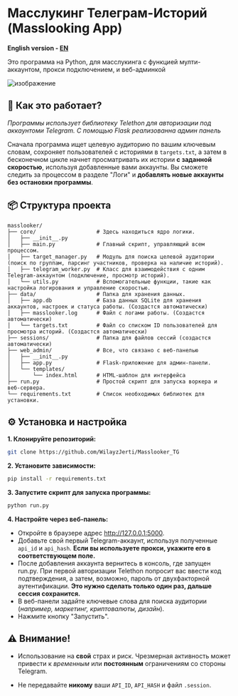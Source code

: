 # Масслукинг Телеграм-Историй (Masslooking App)

**English version - [EN](https://github.com/WilayzJerti/Masslooker_TG/blob/main/README.md)**

Это программа на Python, для масслукинга с функцией мулти-аккаунтом, прокси подключением, и веб-админкой

![изображение](https://github.com/user-attachments/assets/77efc520-7fd9-43de-80c9-144f455f8619)


## 🚀 Как это работает?

*Программы использует библиотеку Telethon для авторизации под аккаунтоми Telegram. С помощью Flask реализованна админ панель*

Сначала программа ищет целевую аудиторию по вашим ключевым словам, сохроняет пользователей с историями в `targets.txt`, а затем в бесконечном цикле начнет просматривать их истории **с заданной скоростью**, используя добавленные вами аккаунты. Вы сможете следить за процессом в разделе "Логи" и **добавлять новые аккаунты без остановки программы**.

## 📦 Структура проекта
```
masslooker/
├── core/                   # Здесь находиться ядро логики. 
│   ├── __init__.py
│   ├── main.py             # Главный скрипт, управляющий всем процессом.
│   ├── target_manager.py   # Модуль для поиска целевой аудитории (поиск по группам, парсинг участников, проверка на наличие историй).
│   ├── telegram_worker.py  # Класс для взаимодействия с одним Telegram-аккаунтом (подключение, просмотр историй).
│   └── utils.py            # Вспомогательные функции, такие как настройка логирования и управление скоростью.
├── data/                   # Папка для хранения данных.
│   ├── app.db              # База данных SQLite для хранения аккаунтов, настроек и статуса работы. (Создастся автоматически)
│   ├── masslooker.log      # Файл с логами работы. (Создастся автоматически)
│   └── targets.txt         # Файл со списком ID пользователей для просмотра историй. (Создастся автоматически)
├── sessions/               # Папка для файлов сессий (создастся автоматически)
├── web_admin/              # Все, что связано с веб-панелью
│   ├── __init__.py
│   ├── app.py              # Flask-приложение для админ-панели.
│   └── templates/
│       └── index.html      # HTML-шаблон для интерфейса
├── run.py                  # Простой скрипт для запуска воркера и веб-сервера.
└── requirements.txt        # Список необходимых библиотек для установки.
```

## ⚙️ Установка и настройка

**1. Клонируйте репозиторий:**
``` bash
git clone https://github.com/WilayzJerti/Masslooker_TG
```
**2. Установите зависимости:**
``` bash
pip install -r requirements.txt
```
**3. Запустите скрипт для запуска программы:** 
``` bash
python run.py
```
**4. Настройте через веб-панель:**

- Откройте в браузере адрес http://127.0.0.1:5000.
- Добавьте свой первый Telegram-аккаунт, используя полученные `api_id` и `api_hash`. **Если вы используете прокси, укажите его в соответствующем поле.**
- После добавления аккаунта вернитесь в консоль, где запущен run.py. При первой авторизации Telethon попросит вас ввести код подтверждения, а затем, возможно, пароль от двухфакторной аутентификации. **Это нужно сделать только один раз, дальше сессия сохранится.**
- В веб-панели задайте ключевые слова для поиска аудитории (*например, маркетинг, криптовалюты, дизайн*).
- Нажмите кнопку "Запустить".    

## ⚠️ Внимание!

- Использование на **свой** страх и риск. Чрезмерная активность может привести к *временным* или **постоянным** ограничениям со стороны Telegram. 

- Не передавайте **никому** ваши `API_ID`, `API_HASH` и файл `.session`.
